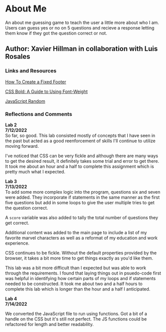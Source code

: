# About Me

An about me guessing game to teach the user a little more about who I am. Users can guess yes or no on 5 questions and recieve a response letting them know if they got the question correct or not.

## Author: Xavier Hillman in collaboration with Luis Rosales

### Links and Resources

[How To Create a Fixed Footer](https://www.w3schools.com/howto/howto_css_fixed_footer.asp)

[CSS Bold: A Guide to Using Font-Weight](https://careerkarma.com/blog/css-bold/#:~:text=To%20create%20a%20CSS%20bold,piece%20of%20text%20should%20be.)

[JavaScript Random](https://www.w3schools.com/js/js_random.asp)

### Reflections and Comments

**Lab 2**  
**7/12/2022**  
So far, so good. This lab consisted mostly of concepts that I have seen in the past but acted as a good reenforcement of skills I'll continue to utilize moving forward.

I've noticed that CSS can be very fickle and although there are many ways to get the desired result, it definitely takes some trial and error to get there. It took me about an hour and a half to complete this assignment which is pretty much what I expected.

**Lab 3**  
**7/13/2022**  
To add some more complex logic into the program, questions six and seven were added. They incorporate if statements in the same manner as the first five questions but add in some loops to give the user multiple tries to get the question correct.

A `score` variable was also added to tally the total number of questions they get correct.

Additional content was added to the main page to include a list of my favorite marvel characters as well as a reformat of my education and work experience.

CSS continues to be fickle. Without the default properties provided by the browser, it takes a bit more time to get things exactly as you'd like them.

This lab was a bit more difficult than I expected but was able to work through the requirements. I found that laying things out in psuedo-code first was helpful in identifying how certain parts of my loops and if statements needed to be constructed. It took me about two and a half hours to complete this lab which is longer than the hour and a half I anticipated.

**Lab 4**  
**7/14/2022**  

We converted the JavaScript file to run using functions. Got a bit of a handle on the CSS but it's still not perfect. The JS functions could be refactored for length and better readability.
